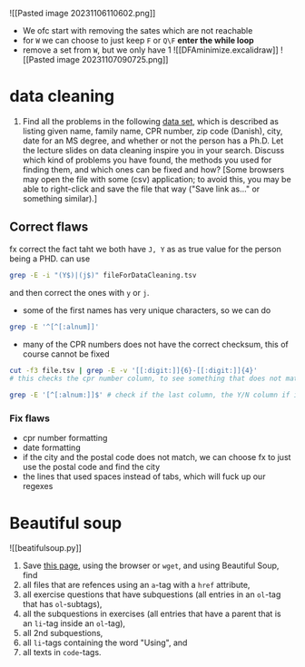 ![[Pasted image 20231106110602.png]]
- We ofc start with removing the sates which are not reachable
- for `W` we can choose to just keep `F` or `Q\F`
**enter the while loop**
- remove a set from `W`, but we only have 1
![[DFAminimize.excalidraw]]
![[Pasted image 20231107090725.png]]
# data cleaning
1. Find all the problems in the following [data set](https://imada.sdu.dk/u/kslarsen/dm565/Files/fileForDataCleaning.tsv), which is described as listing given name, family name, CPR number, zip code (Danish), city, date for an MS degree, and whether or not the person has a Ph.D. Let the lecture slides on data cleaning inspire you in your search. Discuss which kind of problems you have found, the methods you used for finding them, and which ones can be fixed and how? [Some browsers may open the file with some (csv) application; to avoid this, you may be able to right-click and save the file that way ("Save link as..." or something similar).]
## Correct flaws
fx correct the fact taht we both have `J, Y` as as true value for the person being a PHD. can use
```bash
grep -E -i "(Y$)|(j$)" fileForDataCleaning.tsv
```
and then correct the ones with `y` or `j`.

- some of the first names has very unique characters, so we can do 
```bash
grep -E '^[^[:alnum]]'
```
- many of the CPR numbers does not have the correct checksum, this of course cannot be fixed
```bash
cut -f3 file.tsv | grep -E -v '[[:digit:]]{6}-[[:digit:]]{4}'
# this checks the cpr number column, to see something that does not match the cpr-number format

grep -E '[^[:alnum:]]$' # check if the last column, the Y/N column if it actually has a alphanumeric character
```
### Fix flaws
- cpr number formatting
- date formatting
- if the city and the postal code does not match, we can choose fx to just use the postal code and find the city
- the lines that used spaces instead of tabs, which will fuck up our regexes
# Beautiful soup
![[beatifulsoup.py]]
1. Save [this page](https://imada.sdu.dk/u/kslarsen/dm565/E04.php), using the browser or `wget`, and using Beautiful Soup, find
2. all files that are refences using an `a`-tag with a `href` attribute,
3. all exercise questions that have subquestions (all entries in an `ol`-tag that has `ol`-subtags),
4. all the subquestions in exercises (all entries that have a parent that is an `li`-tag inside an `ol`-tag),
5. all 2nd subquestions,
6. all `li`-tags containing the word "Using", and
7. all texts in `code`-tags.